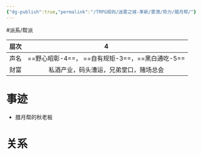 ```yaml
---
{"dg-publish":true,"permalink":"/TRPG规则/迷雾之城-革新/雾港/势力/腊月帮/"}
---
```


#派系/帮派 

| 层次  |                 4                 |
| --- | :-------------------------------: |
| 声名  | ==野心昭彰-4==， ==自有规矩-3==，==黑白通吃-5== |
| 财富  |        私酒产业，码头漕运，兄弟堂口，赌场总会        |
# 事迹
- 腊月帮的秋老板
# 关系
